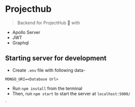 # Projecthub

> Backend for ProjectHub :tada: with

  * Apollo Server
  * JWT
  * Graphql

## Starting server for development

* Create `.env` file with following data-
```
MONGO_URI=<Database Url>
```

* Run `npm install` from the terminal
* Then, run `npm start` to start the server at `localhost:5000/`

`
